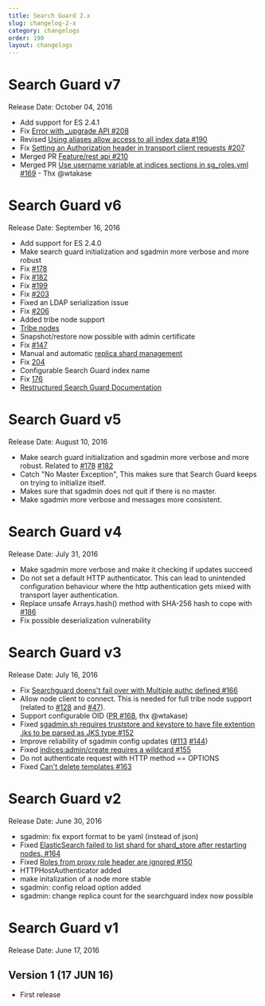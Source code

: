 ```yaml
---
title: Search Guard 2.x
slug: changelog-2-x
category: changelogs
order: 190
layout: changelogs
---
```

<!---
Copryight 2017 floragunn GmbH
-->

# Search Guard v7

Release Date: October 04, 2016

* Add support for ES 2.4.1
* Fix [Error with _upgrade API #208](https://github.com/floragunncom/search-guard/issues/208) 
* Revised [Using aliases allow access to all index data #190](https://github.com/floragunncom/search-guard/issues/190) 
* Fix [Setting an Authorization header in transport client requests #207](https://github.com/floragunncom/search-guard/issues/207) 
* Merged PR [Feature/rest api #210](https://github.com/floragunncom/search-guard/pull/210)
* Merged PR [Use username variable at indices sections in sg_roles.yml #169](https://github.com/floragunncom/search-guard/pull/169) - Thx @wtakase

# Search Guard v6

Release Date: September 16, 2016

* Add support for ES 2.4.0
* Make search guard initialization and sgadmin more verbose and more robust
 * Fix [#178](https://github.com/floragunncom/search-guard/issues/178)
 * Fix [#182](https://github.com/floragunncom/search-guard/issues/182)
 * Fix [#199](https://github.com/floragunncom/search-guard/issues/199)
 * Fix [#203](https://github.com/floragunncom/search-guard/issues/203)
* Fixed an LDAP serialization issue
 * Fix [#206](https://github.com/floragunncom/search-guard/issues/206)
* Added tribe node support
 * [Tribe nodes](https://github.com/floragunncom/search-guard-docs/blob/master/tribenodes.md)
* Snapshot/restore now possible with admin certificate
 * Fix [#147](https://github.com/floragunncom/search-guard/issues/147)
* Manual and automatic [replica shard management](https://floragunn.com/search-guard-index-replica-shards/)
 * Fix [204](https://github.com/floragunncom/search-guard/issues/204)
* Configurable Search Guard index name
 * Fix [176](https://github.com/floragunncom/search-guard/issues/176)
* [Restructured Search Guard Documentation](https://github.com/floragunncom/search-guard-docs)

# Search Guard v5

Release Date: August 10, 2016

* Make search guard initialization and sgadmin more verbose and more robust. Related to [#178](https://github.com/floragunncom/search-guard/issues/178) [#182](https://github.com/floragunncom/search-guard/issues/182)
 * Catch "No Master Exception", This makes sure that Search Guard keeps on trying to initialize itself.
 * Makes sure that sgadmin does not quit if there is no master.
 * Make sgadmin more verbose and messages more consistent.

# Search Guard v4

Release Date: July 31, 2016

* Make sgadmin more verbose and make it checking if updates succeed
* Do not set a default HTTP authenticator. This can lead to unintended configuration behaviour where the http authentication gets mixed with transport layer authentication.
* Replace unsafe Arrays.hash() method with SHA-256 hash to cope with [#186](https://github.com/floragunncom/search-guard/issues/186)
* Fix possible deserialization vulnerability

# Search Guard v3

Release Date: July 16, 2016

* Fix [Searchguard doens't fail over with Multiple authc defined #166](https://github.com/floragunncom/search-guard/issues/166)
* Allow node client to connect. This is needed for full tribe node support (related to [#128](https://github.com/floragunncom/search-guard/issues/128) and [#47](https://github.com/floragunncom/search-guard/issues/47)).
* Support configurable OID ([PR #168](https://github.com/floragunncom/search-guard/pull/168), thx @wtakase)
* Fixed [sgadmin.sh requires truststore and keystore to have file extention .jks to be parsed as JKS type #152](https://github.com/floragunncom/search-guard/issues/152)
* Improve reliability of sgadmin config updates ([#113](https://github.com/floragunncom/search-guard/issues/113) [#144](https://github.com/floragunncom/search-guard/issues/144))
* Fixed [indices:admin/create requires a wildcard #155](https://github.com/floragunncom/search-guard/issues/155)
* Do not authenticate request with HTTP method == OPTIONS
* Fixed [Can't delete templates #163](https://github.com/floragunncom/search-guard/issues/163)

# Search Guard v2

Release Date: June 30, 2016

* sgadmin: fix export format to be yaml (instead of json)
* Fixed [ElasticSearch failed to list shard for shard_store after restarting nodes. #164](https://github.com/floragunncom/search-guard/issues/164)
* Fixed [Roles from proxy role header are ignored #150](https://github.com/floragunncom/search-guard/issues/150)
* HTTPHostAuthenticator added
* make initalization of a node more stable
* sgadmin: config reload option added
* sgadmin: change replica count for the searchguard index now possible

# Search Guard v1

Release Date: June 17, 2016

## Version 1 (17 JUN 16)

* First release